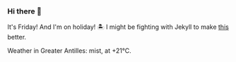 ### Hi there :wave:

It's Friday! And I'm on holiday! :desert_island: I might be fighting with Jekyll to make [this](https://swissclubto.github.io) better.

Weather in Greater Antilles: mist, at +21°C.
